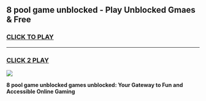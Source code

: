 
## 8 pool game unblocked - Play Unblocked Gmaes & Free
<h3>
<a href="https://news.freeplayer.one?title=8_pool_game_unblocked&ref=23F">CLICK TO PLAY</a></h3>
<hr>

<h3>
<a href="https://news.freeplayer.one?title=8_pool_game_unblocked&ref=23F">CLICK 2 PLAY</a>
  
</h3>

<a href="https://news.freeplayer.one?title=8_pool_game_unblocked&ref=23F/"><img src="https://clearcache.store/games.png"></a>


**8 pool game unblocked games unblocked: Your Gateway to Fun and Accessible Online Gaming**
